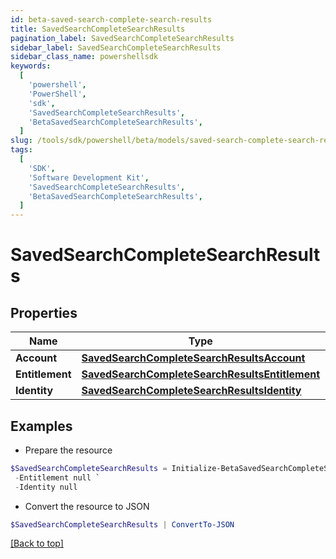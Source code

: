 ```yaml
---
id: beta-saved-search-complete-search-results
title: SavedSearchCompleteSearchResults
pagination_label: SavedSearchCompleteSearchResults
sidebar_label: SavedSearchCompleteSearchResults
sidebar_class_name: powershellsdk
keywords:
  [
    'powershell',
    'PowerShell',
    'sdk',
    'SavedSearchCompleteSearchResults',
    'BetaSavedSearchCompleteSearchResults',
  ]
slug: /tools/sdk/powershell/beta/models/saved-search-complete-search-results
tags:
  [
    'SDK',
    'Software Development Kit',
    'SavedSearchCompleteSearchResults',
    'BetaSavedSearchCompleteSearchResults',
  ]
---
```


# SavedSearchCompleteSearchResults

## Properties

| Name | Type | Description | Notes |
| --- | --- | --- | --- |
| **Account** | [**SavedSearchCompleteSearchResultsAccount**](saved-search-complete-search-results-account) |  | [optional] |
| **Entitlement** | [**SavedSearchCompleteSearchResultsEntitlement**](saved-search-complete-search-results-entitlement) |  | [optional] |
| **Identity** | [**SavedSearchCompleteSearchResultsIdentity**](saved-search-complete-search-results-identity) |  | [optional] |

## Examples

- Prepare the resource

```powershell
$SavedSearchCompleteSearchResults = Initialize-BetaSavedSearchCompleteSearchResults  -Account null `
 -Entitlement null `
 -Identity null
```

- Convert the resource to JSON

```powershell
$SavedSearchCompleteSearchResults | ConvertTo-JSON
```

[[Back to top]](#)
